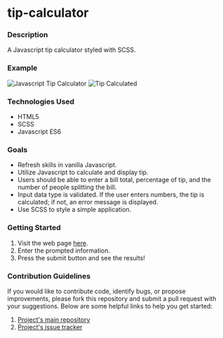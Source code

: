 # tip-calculator

### Description
A Javascript tip calculator styled with SCSS.

### Example
![Javascript Tip Calculator](https://i.imgur.com/bvyQE1h.png "Javascript Tip Calculator")
![Tip Calculated](https://i.imgur.com/ZgpM2nx.png "Tip Calculated")

### Technologies Used
* HTML5
* SCSS
* Javascript ES6

### Goals
* Refresh skills in vanilla Javascript.
* Utilize Javascript to calculate and display tip.
* Users should be able to enter a bill total, percentage of tip, and the number of people splitting the bill.
* Input data type is validated. If the user enters numbers, the tip is calculated; if not, an error message is displayed.
* Use SCSS to style a simple application.

### Getting Started
1. Visit the web page [here](https://awesome-chandrasekhar-375fd0.netlify.com/).
2. Enter the prompted information.
3. Press the submit button and see the results!

### Contribution Guidelines
If you would like to contribute code, identify bugs, or propose improvements, please fork this repository and submit a pull request with your suggestions. Below are some helpful links to help you get started:
1. [Project's main repository](https://github.com/shelbyvjacobs/tip-calculator)
2. [Project's issue tracker](https://github.com/shelbyvjacobs/tip-calculator/issues)

